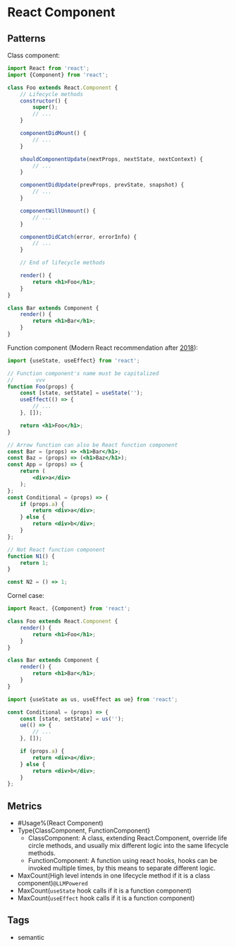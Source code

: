 # React Component

## Patterns

Class component:

```jsx
import React from 'react';
import {Component} from 'react';

class Foo extends React.Component {
    // Lifecycle methods
    constructor() {
        super();
        // ...
    }

    componentDidMount() {
        // ...
    }

    shouldComponentUpdate(nextProps, nextState, nextContext) {
        // ...
    }

    componentDidUpdate(prevProps, prevState, snapshot) {
        // ...
    }

    componentWillUnmount() {
        // ...
    }

    componentDidCatch(error, errorInfo) {
        // ...
    }

    // End of lifecycle methods

    render() {
        return <h1>Foo</h1>;
    }
}

class Bar extends Component {
    render() {
        return <h1>Bar</h1>;
    }
}
```

Function component (Modern React recommendation
after [2018](https://react.dev/blog/2023/03/16/introducing-react-dev#going-all-in-on-modern-react-with-hooks)):

```jsx
import {useState, useEffect} from 'react';

// Function component's name must be capitalized
//       vvv
function Foo(props) {
    const [state, setState] = useState('');
    useEffect(() => {
        // ...
    }, []);

    return <h1>Foo</h1>;
}

// Arrow function can also be React function component
const Bar = (props) => <h1>Bar</h1>;
const Baz = (props) => (<h1>Baz</h1>);
const App = (props) => {
    return (
        <div>a</div>
    );
};
const Conditional = (props) => {
    if (props.a) {
        return <div>a</div>;
    } else {
        return <div>b</div>;
    }
};

// Not React function component
function N1() {
    return 1;
}

const N2 = () => 1;
```

Cornel case:

```jsx
import React, {Component} from 'react';

class Foo extends React.Component {
    render() {
        return <h1>Foo</h1>;
    }
}

class Bar extends Component {
    render() {
        return <h1>Bar</h1>;
    }
}
```

```jsx
import {useState as us, useEffect as ue} from 'react';

const Conditional = (props) => {
    const [state, setState] = us('');
    ue(() => {
        // ...
    }, []);

    if (props.a) {
        return <div>a</div>;
    } else {
        return <div>b</div>;
    }
};
```

## Metrics

* #Usage%(React Component)
* Type{ClassComponent, FunctionComponent}
    * ClassComponent: A class, extending React.Component, override
      life circle methods, and usually mix different logic into the same lifecycle
      methods.
    * FunctionComponent: A function using react hooks, hooks can be invoked multiple
      times, by this means to separate different logic.
* MaxCount(High level intends in one lifecycle method if it is a class
  component)`@LLMPowered`
* MaxCount(`useState` hook calls if it is a function component)
* MaxCount(`useEffect` hook calls if it is a function component)

<!--TODO: React ecosystem also encapsulates more hooks, which usually starts with `use`-->

## Tags

* semantic
